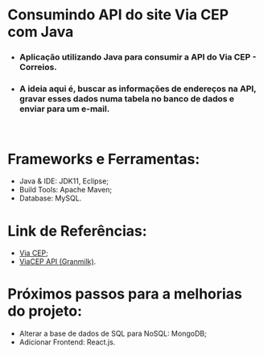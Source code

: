 # Consumindo API do site Via CEP com Java

 - ### Aplicação utilizando Java para consumir a API do Via CEP - Correios.

 - ### A ideia aqui é, buscar as informações de endereços na API, gravar esses dados numa tabela no banco de dados e enviar para um e-mail.
<br />

# Frameworks e Ferramentas:
 - Java & IDE: JDK11, Eclipse;
 - Build Tools: Apache Maven;
 - Database: MySQL.

# Link de Referências:
 - [Via CEP](https://viacep.com.br/);
- [ViaCEP API (Granmilk)](https://lnkd.in/dKAfjSAc).

# Próximos passos para a melhorias do projeto:
 - Alterar a base de dados de SQL para NoSQL: MongoDB; 
 - Adicionar Frontend: React.js.
